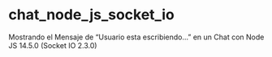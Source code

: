 # chat_node_js_socket_io
Mostrando el Mensaje de “Usuario esta escribiendo…” en un Chat con Node JS 14.5.0 (Socket IO 2.3.0)
